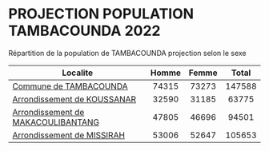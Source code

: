# PROJECTION POPULATION TAMBACOUNDA 2022
	
Répartition de la population de TAMBACOUNDA projection selon le sexe
	
| Localite  | Homme | Femme | Total |
| --------- |:-----:|:-----:|:-----:|
| [Commune de TAMBACOUNDA](TAMBACOUNDA) | 74315 | 73273 | 147588 |
| [Arrondissement de KOUSSANAR](KOUSSANAR) | 32590 | 31185 | 63775 |
| [Arrondissement de MAKACOULIBANTANG](MAKACOULIBANTANG) | 47805 | 46696 | 94501 |
| [Arrondissement de MISSIRAH](MISSIRAH) | 53006 | 52647 | 105653 |
